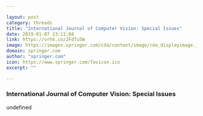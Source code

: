 ```yaml
---

layout: post
category: threads
title: "International Journal of Computer Vision: Special Issues"
date: 2019-01-07 23:11:04
link: https://vrhk.co/2FdTu5W
image: https://images.springer.com/cda/content/image/cda_displayimage.jpg?SGWID=0-0-16-2208184-0
domain: springer.com
author: "springer.com"
icon: https://www.springer.com/favicon.ico
excerpt: ""

---
```


### International Journal of Computer Vision: Special Issues

undefined
